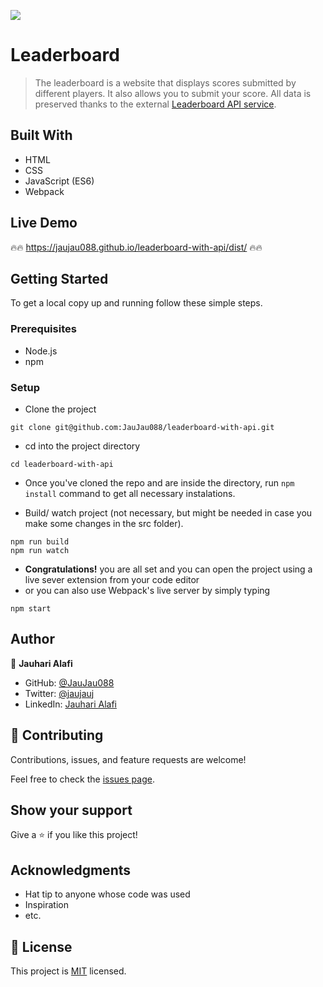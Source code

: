 ![](https://img.shields.io/badge/Microverse-blueviolet)

# Leaderboard

> The leaderboard is a website that displays scores submitted by different players. It also allows you to submit your score. All data is preserved thanks to the external [Leaderboard API service](https://www.notion.so/microverse/Leaderboard-API-service-24c0c3c116974ac49488d4eb0267ade3).

## Built With

- HTML
- CSS
- JavaScript (ES6)
- Webpack

## Live Demo

:fire::fire: https://jaujau088.github.io/leaderboard-with-api/dist/ :fire::fire:

## Getting Started

To get a local copy up and running follow these simple steps.

### Prerequisites

- Node.js
- npm

### Setup

- Clone the project
```terminal
git clone git@github.com:JauJau088/leaderboard-with-api.git
```

- cd into the project directory
```terminal
cd leaderboard-with-api
```

- Once you've cloned the repo and are inside the directory, run `npm install` command to get all necessary instalations.

- Build/ watch project (not necessary, but might be needed in case you make some changes in the src folder).

```terminal
npm run build
npm run watch
```
- **Congratulations!** you are all set and you can open the project using a live sever extension from your code editor
- or you can also use Webpack's live server by simply typing

```terminal
npm start
```

## Author

👤 **Jauhari Alafi**

- GitHub: [@JauJau088](https://github.com/JauJau088)
- Twitter: [@jaujauj](https://twitter.com/jaujauj)
- LinkedIn: [Jauhari Alafi](https://linkedin.com/in/jauhari-alafi-7295b821a/)

## 🤝 Contributing

Contributions, issues, and feature requests are welcome!

Feel free to check the [issues page](../../issues/).

## Show your support

Give a ⭐️ if you like this project!

## Acknowledgments

- Hat tip to anyone whose code was used
- Inspiration
- etc.

## 📝 License

This project is [MIT](./MIT.md) licensed.
